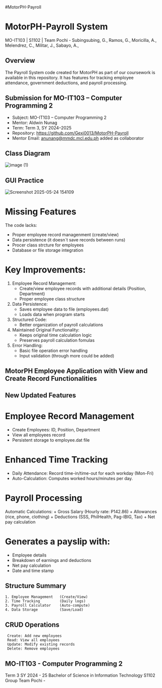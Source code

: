 #MotorPH-Payroll
# MotorPH-Payroll System
MO-IT103 | S1102 | Team Pochi - Subingsubing, G., Ramos, G., Moricilla, A., Melendrez, C., Militar, J., Sabayo, A., 

## Overview  
The Payroll System code created for MotorPH as part of our coursework is available in this repository.
It has features for tracking employee attendance, government deductions, and payroll processing.

## Submission for MO-IT103 – Computer Programming 2

- Subject: MO-IT103 – Computer Programming 2  
- Mentor: Aldwin Nunag  
- Term: Term 3, SY 2024–2025   
- Repository: https://github.com/Gexi0013/MotorPH-Payroll
- Mentor Email: anunang@mmdc.mcl.edu.ph added as collaborator  

## Class Diagram
![image (1)](https://github.com/user-attachments/assets/94731670-24d5-4d55-b836-18b3aa26bc1e)

## GUI Practice
![Screenshot 2025-05-24 154109](https://github.com/user-attachments/assets/22912a46-2623-4954-933d-f8463541e008)

# Missing Features
The code lacks:
  - Proper employee record managenment (create/view)
  - Data persistence (it doesn`t save records between runs)
  - Procer class strcture for employees
  - Database or file storage integration

# Key Improvements:
  1. Employee Record Management:
     - Create/view employee records with additional details (Position, Department)
     - Proper employee class structure
  2. Data Persistence:
     - Saves employee data to file (employees.dat)
     - Loads data when program starts
  3. Structured Code:
     - Better organization of payroll calculations
  4. Maintained Original Functionality:
     - Keeps original time calculation logic
     - Preserves payroll calculation fomulas
  5. Error Handling:
     - Basic file operation error handling
     - Input validation (through more could be added)

## MotorPH Employee Application with View and Create Record Functionalities

## New Updated Features
# Employee Record Management
  - Create Employees: ID, Position, Department
  - View all employees record
  - Persistent storage to employee.dat file

# Enhanced Time Tracking
  - Daily Attendance: Record time-in/time-out for each workday (Mon-Fri)
  - Auto-Calculation: Computes worked hours/minutes per day.
    
# Payroll Processing
   Automatic Calculations:
     + Gross Salary (Hourly rate: P142.86)
    + Allowances (rice, phone, clothing)
    + Deductions (SSS, PhilHealth, Pag-IBIG, Tax)
    + Net pay calculation

# Generates a payslip with:
  - Employee details
  - Breakdown of earnings and deductions
  - Net pay calculation
  - Date and time stamp

## Structure Summary
    1. Employee Management   (Create/View)
    2. Time Tracking         (Daily logs)
    3. Payroll Calculator    (Auto-compute)
    4. Data Storage          (Save/Load)

## CRUD Operations
     Create: Add new employees
     Read: View all employees
     Update: Modify existing records
     Delete: Remove employees
  
## MO-IT103 - Computer Programming 2
Term 3  SY 2024 - 25  Bachelor of Science in Information Technology  S1102
Group Team Pochi - 


